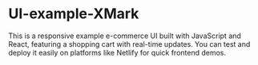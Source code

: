 # UI-example-XMark

This is a responsive example e-commerce UI built with JavaScript and React, featuring a shopping cart with real-time updates. 
You can test and deploy it easily on platforms like Netlify for quick frontend demos.
